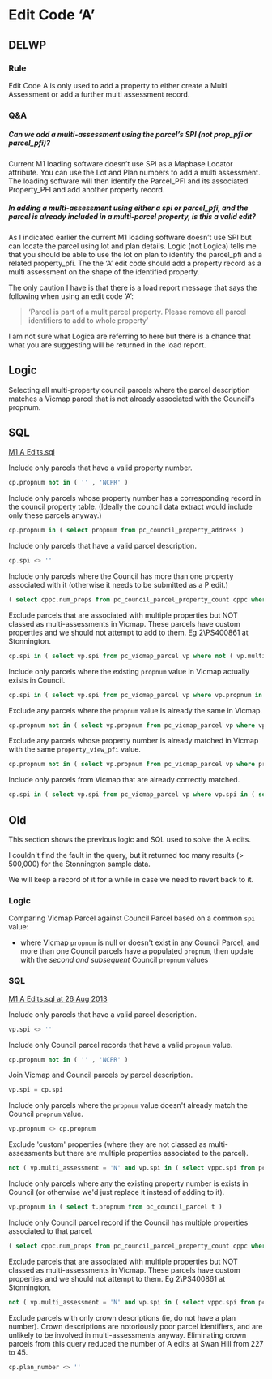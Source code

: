 # Edit Code ‘A’

## DELWP

### Rule

Edit Code A is only used to add a property to either create a Multi Assessment or add a further multi assessment record.

### Q&A

##### Can we add a multi-assessment using the parcel’s SPI (not prop_pfi or parcel_pfi)?

Current M1 loading software doesn’t use SPI as a Mapbase Locator attribute. You can use the Lot and Plan numbers to add a multi assessment. The loading software will then identify the Parcel_PFI and its associated Property_PFI and add another property record.

##### In adding a multi-assessment using either a spi or parcel_pfi, and the parcel is already included in a multi-parcel property, is this a valid edit?

As I indicated earlier the current M1 loading software doesn’t use SPI but can locate the parcel using lot and plan details. Logic (not Logica) tells me that you should be able to use the lot on plan to identify the parcel_pfi and a related property_pfi. The the ‘A’ edit code should add a property record as a multi assessment on the shape of the identified property.

The only caution I have is that there is a load report message that says the following when using an edit code ‘A’:

> ‘Parcel is part of a mulit parcel property. Please remove all parcel identifiers to add to whole property’

I am not sure what Logica are referring to here but there is a chance that what you are suggesting will be returned in the load report.

## Logic

Selecting all multi-property council parcels where the parcel description matches a Vicmap parcel that is not already associated with the Council's propnum.

## SQL

[M1 A Edits.sql](https://github.com/groundtruth/PoziConnectConfig/blob/master/~Shared/SQL/M1%20A%20Edits.sql)

Include only parcels that have a valid property number.

```sql
cp.propnum not in ( '' , 'NCPR' )
```

Include only parcels whose property number has a corresponding record in the council property table. (Ideally the council data extract would include only these parcels anyway.)

```sql
cp.propnum in ( select propnum from pc_council_property_address )
```

Include only parcels that have a valid parcel description.

```sql
cp.spi <> ''
```

Include only parcels where the Council has more than one property associated with it (otherwise it needs to be submitted as a P edit.)

```sql
( select cppc.num_props from pc_council_parcel_property_count cppc where cppc.spi = cp.spi ) > 1
```

Exclude parcels that are associated with multiple properties but NOT classed as multi-assessments in Vicmap. These parcels have custom properties and we should not attempt to add to them. Eg 2\PS400861 at Stonnington.

```sql
cp.spi in ( select vp.spi from pc_vicmap_parcel vp where not ( vp.multi_assessment = 'N' and vp.spi in ( select vppc.spi from pc_vicmap_parcel_property_count vppc where vppc.num_props > 1 ) ) )
```

Include only parcels where the existing `propnum` value in Vicmap actually exists in Council.

```sql
cp.spi in ( select vp.spi from pc_vicmap_parcel vp where vp.propnum in ( select propnum from pc_council_parcel ) )
```

Exclude any parcels where the `propnum` value is already the same in Vicmap.

```sql
cp.propnum not in ( select vp.propnum from pc_vicmap_parcel vp where vp.spi = cp.spi )
```

Exclude any parcels whose property number is already matched in Vicmap with the same `property_view_pfi` value.

```sql
cp.propnum not in ( select vp.propnum from pc_vicmap_parcel vp where property_view_pfi in ( select vp.property_view_pfi from pc_vicmap_parcel vp where vp.spi = cp.spi ) )
```

Include only parcels from Vicmap that are already correctly matched.

```sql
cp.spi in ( select vp.spi from pc_vicmap_parcel vp where vp.spi in ( select cpy.spi from pc_council_parcel cpy where cpy.spi = vp.spi and cpy.propnum = vp.propnum ) )
```

## Old

This section shows the previous logic and SQL used to solve the A edits.

I couldn't find the fault in the query, but it returned too many results (> 500,000) for the Stonnington sample data.

We will keep a record of it for a while in case we need to revert back to it.

### Logic

Comparing Vicmap Parcel against Council Parcel based on a common `spi` value:

* where Vicmap `propnum` is null or doesn't exist in any Council Parcel, and more than one Council parcels have a populated `propnum`, then update with the _second and subsequent_ Council `propnum` values

### SQL

[M1 A Edits.sql at 26 Aug 2013](https://github.com/groundtruth/PoziConnectConfig/blob/cd27392f9b25ed644bc80417f1ab4394f349414e/~Shared/SQL/M1%20A%20Edits.sql)

Include only parcels that have a valid parcel description.

```sql
vp.spi <> ''
```

Include only Council parcel records that have a valid `propnum` value.

```sql
cp.propnum not in ( '' , 'NCPR' )
```

Join Vicmap and Council parcels by parcel description.

```sql
vp.spi = cp.spi
```

Include only parcels where the `propnum` value doesn't already match the Council `propnum` value.

```sql
vp.propnum <> cp.propnum
```

Exclude 'custom' properties (where they are not classed as multi-assessments but there are multiple properties associated to the parcel).

```sql
not ( vp.multi_assessment = 'N' and vp.spi in ( select vppc.spi from pc_vicmap_parcel_property_count vppc where vppc.num_props > 1 ) )
```

Include only parcels where any the existing property number is exists in Council (or otherwise we'd just replace it instead of adding to it).

```sql
vp.propnum in ( select t.propnum from pc_council_parcel t )
```

Include only Council parcel record if the Council has multiple properties associated to that parcel.

```sql
( select cppc.num_props from pc_council_parcel_property_count cppc where cppc.spi = cp.spi ) > 1
```

Exclude parcels that are associated with multiple properties but NOT classed as multi-assessments in Vicmap. These parcels have custom properties and we should not attempt to them. Eg 2\PS400861 at Stonnington.

```sql
not ( vp.multi_assessment = 'N' and vp.spi in ( select vppc.spi from pc_vicmap_parcel_property_count vppc where vppc.num_props > 1 ) )
```

Exclude parcels with only crown descriptions (ie, do not have a plan number). Crown descriptions are notoriously poor parcel identifiers, and are unlikely to be involved in multi-assessments anyway. Eliminating crown parcels from this query reduced the number of A edits at Swan Hill from 227 to 45.

```sql
cp.plan_number <> ''
```
